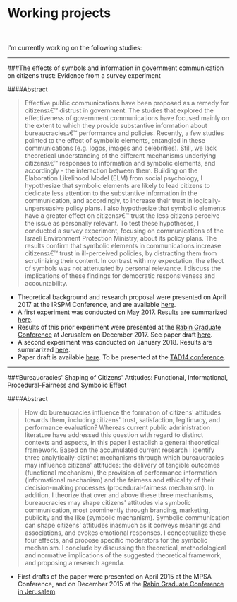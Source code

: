 # Working projects
<br><br>
I'm currently working on the following studies:


***  




###The effects of symbols and information in government communication on citizens trust: Evidence from a survey experiment  

####Abstract
> Effective public communications have been proposed as a remedy for citizensג€™ distrust in government. The studies that explored the effectiveness of government communications have focused mainly on the extent to which they provide substantive information about bureaucraciesג€™ performance and policies. Recently, a few studies pointed to the effect of symbolic elements, entangled in these communications (e.g. logos, images and celebrities). Still, we lack theoretical understanding of the different mechanisms underlying citizensג€™ responses to information and symbolic elements, and accordingly - the interaction between them. Building on the Elaboration Likelihood Model (ELM) from social psychology, I hypothesize that symbolic elements are likely to lead citizens to dedicate less attention to the substantive information in the communication, and accordingly, to increase their trust in logically-unpersuasive policy plans. I also hypothesize that symbolic elements have a greater effect on citizensג€™ trust the less citizens perceive the issue as personally relevant. To test these hypotheses, I conducted a survey experiment, focusing on communications of the Israeli Environment Protection Ministry, about its policy plans. The results confirm that symbolic elements in communications increase citizensג€™ trust in ill-perceived policies, by distracting them from scrutinizing their content. In contrast with my expectation, the effect of symbols was not attenuated by personal relevance. I discuss the implications of these findings for democratic responsiveness and accountability.


* Theoretical background and research proposal were presented on April 2017 at the IRSPM Conference, and are available [here](https://irspm2017.exordo.com/files/papers/103/final_draft/Saar_Alon-Barkat_IRSPM_2017__14.4.2017_.pdf). 
* A first experiment was conducted on May 2017. Results are summarized [here](https://rpubs.com/saaralonbarkat/292982).
* Results of this prior experiment were presented at the [Rabin Graduate Conference](http://gradcon.huji.ac.il/) at Jerusalem on December 2017. See paper draft [here](https://github.com/saaralonbarkat/personal-site/raw/master/Saar%20Alon-Barkat_gradconf%202017.pdf).
* A second experiment was conducted on January 2018. Results are summarized [here](http://rpubs.com/saaralonbarkat/355627).
* Paper draft is available [here](http://rpubs.com/saaralonbarkat/367390). To be presented at the [TAD14 conference](https://ta-dialogues.org/). 




***



###Bureaucracies' Shaping of Citizens' Attitudes: Functional, Informational, Procedural-Fairness and Symbolic Effect  

####Abstract
> How do bureaucracies influence the formation of citizens' attitudes towards them, including citizens' trust, satisfaction, legitimacy, and performance evaluation? Whereas current public administration literature have addressed this question with regard to distinct contexts and aspects, in this paper I establish a general theoretical framework. Based on the accumulated current research I identify three analytically-distinct mechanisms through which bureaucracies may influence citizens' attitudes: the delivery of tangible outcomes (functional mechanism), the provision of performance information (informational mechanism) and the fairness and ethicality of their decision-making processes (procedural-fairness mechanism). In addition, I theorize that over and above these three mechanisms, bureaucracies may shape citizens' attitudes via symbolic communication, most prominently through branding, marketing, publicity and the like (symbolic mechanism). Symbolic communication can shape citizens' attitudes inasmuch as it conveys meanings and associations, and evokes emotional responses. I conceptualize these four effects, and propose specific moderators for the symbolic mechanism. I conclude by discussing the theoretical, methodological and normative implications of the suggested theoretical framework, and proposing a research agenda.

* First drafts of the paper were presented on April 2015 at the MPSA Conference, and on December 2015 at the [Rabin Graduate Conference in Jerusalem](https://www.researchgate.net/publication/287196202_Bureaucracies%27_Shaping_of_Citizens%27_Attitudes_Functional_Informational_Procedural-Fairness_and_Symbolic_Mechanisms).  


